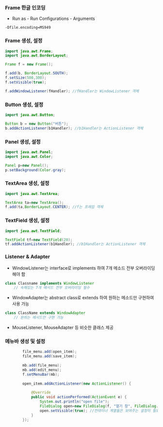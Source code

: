 ### Frame 한글 인코딩

- Run as - Run Configurations - Arguments

```
-Dfile.encoding=MS949
```



### Frame 생성, 설정

```java
import java.awt.Frame;
import java.awt.BorderLayout;

Frame f = new Frame();

f.add(b, BorderLayout.SOUTH);
f.setSize(500,300);
f.setVisible(true);

f.addWindowListener(fHandler); //fHandler는 WindowListener 객체
```



### Button 생성, 설정

```java
import java.awt.Button;

Button b = new Button("버튼");
b.addActionListener(b1Handler); //b1Handler는 ActionListener 객체
```



### Panel 생성, 설정

```java
import java.awt.Panel;
import java.awt.Color;

Panel p=new Panel();
p.setBackground(Color.gray);

```



### TextArea 생성, 설정

```java
import java.awt.TextArea;

TextArea ta=new TextArea();
f.add(ta,BorderLayout.CENTER); //f는 프레임 객체
```



### TextField 생성, 설정

```java
import java.awt.TextField;

TextField tf=new TextField(20);
tf.addActionListener(b1Handler); //b1Handler는 ActionListener 객체
```



### Listener & Adapter

- WindowListener는 interface로 implements 하여 7개 메소드 전부 오버라이딩 해야 함

```java
class Classname implements WindowListener
    // 속해있는 7개 메서드 전부 오버라이딩 필수
```



- WindowAdapter는 abstract class로 extends 하여 원하는 메소드만 구현하여 사용 가능

```java
class ClassName extends WindowAdapter
    // 원하는 메서드만 구현 가능
```

- MouseListener, MouseAdapter 등 비슷한 클래스 제공

  

### 메뉴바 생성 및 설정

```java
		file_menu.add(open_item);
		file_menu.add(save_item);
		
		mb.add(file_menu);
		mb.add(edit_menu);
		f.setMenuBar(mb);
		
		open_item.addActionListener(new ActionListener() {
			
			@Override
			public void actionPerformed(ActionEvent e) {
				System.out.println("open file");
				FileDialog open=new FileDialog(f, "열기 창", FileDialog.LOAD); // 열기 창 설정
				open.setVisible(true); //컨테이너 계열들은 보여주는 설정이 필요.
			}
		});
```

